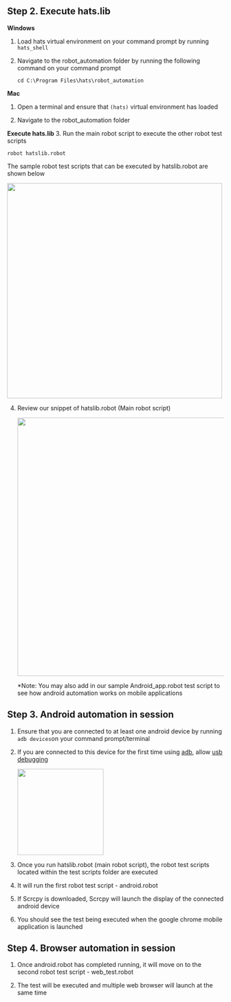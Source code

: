 ## Step 2. Execute hats.lib

**Windows**
1. Load hats virtual environment on your command prompt by running `hats_shell`

2. Navigate to the robot_automation folder by running the following command on your command prompt
   ```
   cd C:\Program Files\hats\robot_automation
   ```

**Mac**
1. Open a terminal and ensure that `(hats)` virtual environment has loaded

2. Navigate to the robot_automation folder

**Execute hats.lib**
3. Run the main robot script to execute the other robot test scripts
   ```
   robot hatslib.robot
   ```
   The sample robot test scripts that can be executed by hatslib.robot are shown below
   
   <img src="https://imgur.com/mEFPTll.png" width="500">
   
4. Review our snippet of hatslib.robot (Main robot script)
   
   <img src="https://imgur.com/jV2GJQ1.png" width="600">
   
   *Note: You may also add in our sample Android_app.robot test script to see how android automation works on mobile applications


## Step 3. Android automation in session

1. Ensure that you are connected to at least one android device by running `adb devices`on your command prompt/terminal

2. If you are connected to this device for the first time using [adb](https://developer.android.com/studio/command-line/adb), allow [usb debugging](https://developer.android.com/studio/debug/dev-options#debugging)

   <img src="https://imgur.com/6xls19Q.png" width="200">

3. Once you run hatslib.robot (main robot script), the robot test scripts located within the test scripts folder are executed

4. It will run the first robot test script - android.robot

5. If Scrcpy is downloaded, Scrcpy will launch the display of the connected android device 

6. You should see the test being executed when the google chrome mobile application is launched


## Step 4. Browser automation in session

1. Once android.robot has completed running, it will move on to the second robot test script - web_test.robot

2. The test will be executed and multiple web browser will launch at the same time